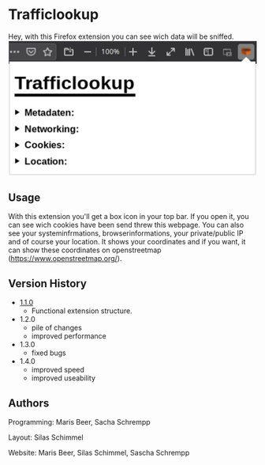 # Trafficlookup

Hey, with this Firefox extension you can see wich data will be sniffed.
![](header.png)

## Usage
With this extension you'll get a box icon in your top bar. If you open it, you can see wich cookies have been send threw this webpage. You can also see your systeminfrmations, browserinformations, your private/public IP and of course your location. It shows your coordinates and if you want, it can show these coordinates on openstreetmap (https://www.openstreetmap.org/).

## Version History
* [1.1.0](https://www.google.com "Google's Homepage")
    * Functional extension structure.
* 1.2.0
    * pile of changes
    * improved performance
* 1.3.0
    * fixed bugs
* 1.4.0
    * improved speed
    * improved useability
## Authors
Programming:
Maris Beer, Sacha Schrempp

Layout:
Silas Schimmel

Website:
Maris Beer, Silas Schimmel, Sascha Schrempp
